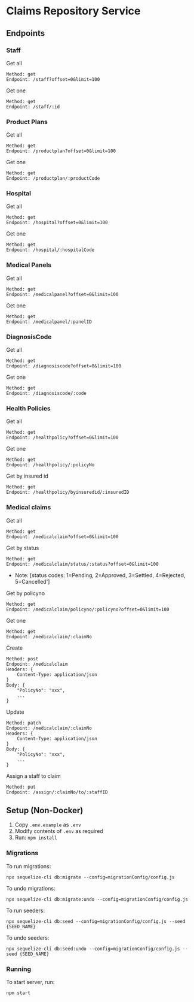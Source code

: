 # Claims Repository Service

## Endpoints

### Staff
Get all
```
Method: get
Endpoint: /staff?offset=0&limit=100
```

Get one
```
Method: get
Endpoint: /staff/:id
```

### Product Plans
Get all
```
Method: get
Endpoint: /productplan?offset=0&limit=100
```

Get one
```
Method: get
Endpoint: /productplan/:productCode
```

### Hospital
Get all
```
Method: get
Endpoint: /hospital?offset=0&limit=100
```

Get one
```
Method: get
Endpoint: /hospital/:hospitalCode
```

### Medical Panels
Get all
```
Method: get
Endpoint: /medicalpanel?offset=0&limit=100
```

Get one
```
Method: get
Endpoint: /medicalpanel/:panelID
```

### DiagnosisCode
Get all
```
Method: get
Endpoint: /diagnosiscode?offset=0&limit=100
```

Get one
```
Method: get
Endpoint: /diagnosiscode/:code
```

### Health Policies
Get all
```
Method: get
Endpoint: /healthpolicy?offset=0&limit=100
```

Get one
```
Method: get
Endpoint: /healthpolicy/:policyNo
```

Get by insured id
```
Method: get
Endpoint: /healthpolicy/byinsuredid/:insuredID
```

### Medical claims
Get all
```
Method: get
Endpoint: /medicalclaim?offset=0&limit=100
```

Get by status
```
Method: get
Endpoint: /medicalclaim/status/:status?offset=0&limit=100
```
* Note: [status codes: 1=Pending, 2=Approved, 3=Settled, 4=Rejected, 5=Cancelled']

Get by policyno
```
Method: get
Endpoint: /medicalclaim/policyno/:policyno?offset=0&limit=100
```

Get one
```
Method: get
Endpoint: /medicalclaim/:claimNo
```

Create
```
Method: post
Endpoint: /medicalclaim
Headers: {
    Content-Type: application/json
}
Body: {
    "PolicyNo": "xxx",
    ...
}
```

Update
```
Method: patch
Endpoint: /medicalclaim/:claimNo
Headers: {
    Content-Type: application/json
}
Body: {
    "PolicyNo": "xxx",
    ...
}
```

Assign a staff to claim
```
Method: put
Endpoint: /assign/:claimNo/to/:staffID
```


## Setup (Non-Docker)
1. Copy `.env.example` as `.env`
2. Modify contents of `.env` as required
3. Run: `npm install`

### Migrations
To run migrations:
```
npx sequelize-cli db:migrate --config=migrationConfig/config.js   
```

To undo migrations:
```
npx sequelize-cli db:migrate:undo --config=migrationConfig/config.js   
```

To run seeders:
```
npx sequelize-cli db:seed --config=migrationConfig/config.js --seed {SEED_NAME}
```

To undo seeders:
```
npx sequelize-cli db:seed:undo --config=migrationConfig/config.js --seed {SEED_NAME}
```

### Running
To start server, run:
```
npm start
```